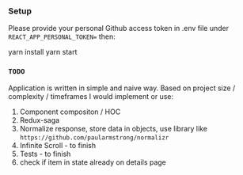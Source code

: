 
### Setup

Please provide your personal Github access token in .env file under `REACT_APP_PERSONAL_TOKEN=` then:

yarn install
yarn start


### `TODO`

Application is written in simple and naive way. Based on project size / complexity / timeframes I would implement or use:

1. Component compositon / HOC
2. Redux-saga
5. Normalize response, store data in objects, use library like `https://github.com/paularmstrong/normalizr`
3. Infinite Scroll - to finish
4. Tests - to finish
6. check if item in state already on details page

